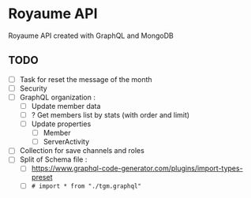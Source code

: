 # Royaume API 
Royaume API created with GraphQL and MongoDB

## TODO
- [ ] Task for reset the message of the month
- [ ] Security
- [ ] GraphQL organization :
    - [ ] Update member data
    - [ ] ? Get members list by stats (with order and limit)
    - [ ] Update properties
        - [ ] Member
        - [ ] ServerActivity
- [ ] Collection for save channels and roles
- [ ] Split of Schema file :
    - [ ] https://www.graphql-code-generator.com/plugins/import-types-preset
    - [ ] `# import * from "./tgm.graphql"`